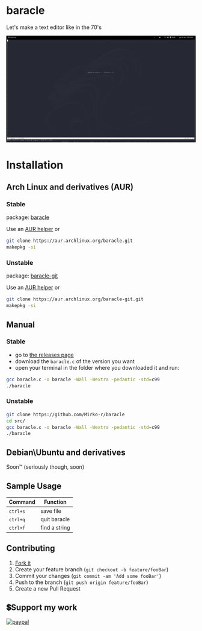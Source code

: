 # baracle
Let's make a text editor like in the 70's
 
![baracle](./img/baracle.png)

# Installation

## Arch Linux and derivatives (AUR)

### Stable
package: [baracle](https://aur.archlinux.org/packages/baracle)<br>

Use an [AUR helper](https://wiki.archlinux.org/title/AUR_helpers) or

```bash
git clone https://aur.archlinux.org/baracle.git
makepkg -si
```
### Unstable
package: [baracle-git](https://aur.archlinux.org/packages/baracle-git)<br>

Use an [AUR helper](https://wiki.archlinux.org/title/AUR_helpers) or

```bash
git clone https://aur.archlinux.org/baracle-git.git
makepkg -si
```

## Manual

### Stable

- go to [the releases page](https://github.com/Mirko-r/baracle/releases)
- download the `baracle.c` of the version you want
- open your terminal in the folder where you downloaded it and run:

```bash
gcc baracle.c -o baracle -Wall -Wextra -pedantic -std=c99
./baracle
```

### Unstable

```bash
git clone https://github.com/Mirko-r/baracle
cd src/
gcc baracle.c -o baracle -Wall -Wextra -pedantic -std=c99
./baracle

```

## Debian\Ubuntu and derivatives

Soon™ (seriously though, soon)

## Sample Usage

| Command              | Function                                                               |
| -------------------- | ---------------------------------------------------------------------- |
| `ctrl+s`| save file       |
| `ctrl+q`| quit baracle    |
| `ctrl+f`| find a string	|

## Contributing

1. [Fork it](<https://github.com/Mirko-r/baracle/fork>)
2. Create your feature branch (`git checkout -b feature/fooBar`)
3. Commit your changes (`git commit -am 'Add some fooBar'`)
4. Push to the branch (`git push origin feature/fooBar`)
5. Create a new Pull Request

## 💲Support my work

[![paypal](https://img.shields.io/badge/PayPal-00457C?style=for-the-badge&logo=paypal&logoColor=white)](https://paypal.me/stupidamentepod)
